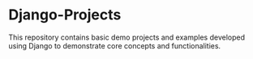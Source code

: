 # Django-Projects
This repository contains basic demo projects and examples developed using Django to demonstrate core concepts and functionalities.